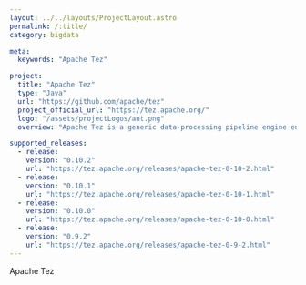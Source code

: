 ```yaml
---
layout: ../../layouts/ProjectLayout.astro
permalink: /:title/
category: bigdata

meta:
  keywords: "Apache Tez"

project:
  title: "Apache Tez"
  type: "Java"
  url: "https://github.com/apache/tez"
  project_official_url: "https://tez.apache.org/"
  logo: "/assets/projectLogos/ant.png"
  overview: "Apache Tez is a generic data-processing pipeline engine envisioned as a low-level engine for higher abstractions such as Apache Hadoop Map-Reduce, Apache Pig, Apache Hive etc."

supported_releases:
  - release:
    version: "0.10.2"
    url: "https://tez.apache.org/releases/apache-tez-0-10-2.html"
  - release:
    version: "0.10.1"
    url: "https://tez.apache.org/releases/apache-tez-0-10-1.html"
  - release:
    version: "0.10.0"
    url: "https://tez.apache.org/releases/apache-tez-0-10-0.html"
  - release:
    version: "0.9.2"
    url: "https://tez.apache.org/releases/apache-tez-0-9-2.html"
---
```


<p>Apache Tez</p>
